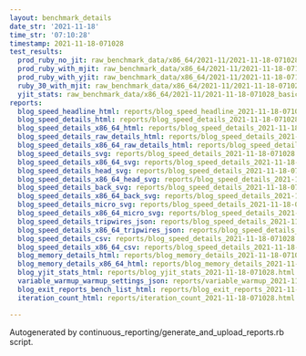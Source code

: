 ```yaml
---
layout: benchmark_details
date_str: '2021-11-18'
time_str: '07:10:28'
timestamp: 2021-11-18-071028
test_results:
  prod_ruby_no_jit: raw_benchmark_data/x86_64/2021-11/2021-11-18-071028_basic_benchmark_prod_ruby_no_jit.json
  prod_ruby_with_mjit: raw_benchmark_data/x86_64/2021-11/2021-11-18-071028_basic_benchmark_prod_ruby_with_mjit.json
  prod_ruby_with_yjit: raw_benchmark_data/x86_64/2021-11/2021-11-18-071028_basic_benchmark_prod_ruby_with_yjit.json
  ruby_30_with_mjit: raw_benchmark_data/x86_64/2021-11/2021-11-18-071028_basic_benchmark_ruby_30_with_mjit.json
  yjit_stats: raw_benchmark_data/x86_64/2021-11/2021-11-18-071028_basic_benchmark_yjit_stats.json
reports:
  blog_speed_headline_html: reports/blog_speed_headline_2021-11-18-071028.html
  blog_speed_details_html: reports/blog_speed_details_2021-11-18-071028.html
  blog_speed_details_x86_64_html: reports/blog_speed_details_2021-11-18-071028.x86_64.html
  blog_speed_details_raw_details_html: reports/blog_speed_details_2021-11-18-071028.raw_details.html
  blog_speed_details_x86_64_raw_details_html: reports/blog_speed_details_2021-11-18-071028.x86_64.raw_details.html
  blog_speed_details_svg: reports/blog_speed_details_2021-11-18-071028.svg
  blog_speed_details_x86_64_svg: reports/blog_speed_details_2021-11-18-071028.x86_64.svg
  blog_speed_details_head_svg: reports/blog_speed_details_2021-11-18-071028.head.svg
  blog_speed_details_x86_64_head_svg: reports/blog_speed_details_2021-11-18-071028.x86_64.head.svg
  blog_speed_details_back_svg: reports/blog_speed_details_2021-11-18-071028.back.svg
  blog_speed_details_x86_64_back_svg: reports/blog_speed_details_2021-11-18-071028.x86_64.back.svg
  blog_speed_details_micro_svg: reports/blog_speed_details_2021-11-18-071028.micro.svg
  blog_speed_details_x86_64_micro_svg: reports/blog_speed_details_2021-11-18-071028.x86_64.micro.svg
  blog_speed_details_tripwires_json: reports/blog_speed_details_2021-11-18-071028.tripwires.json
  blog_speed_details_x86_64_tripwires_json: reports/blog_speed_details_2021-11-18-071028.x86_64.tripwires.json
  blog_speed_details_csv: reports/blog_speed_details_2021-11-18-071028.csv
  blog_speed_details_x86_64_csv: reports/blog_speed_details_2021-11-18-071028.x86_64.csv
  blog_memory_details_html: reports/blog_memory_details_2021-11-18-071028.html
  blog_memory_details_x86_64_html: reports/blog_memory_details_2021-11-18-071028.x86_64.html
  blog_yjit_stats_html: reports/blog_yjit_stats_2021-11-18-071028.html
  variable_warmup_warmup_settings_json: reports/variable_warmup_2021-11-18-071028.warmup_settings.json
  blog_exit_reports_bench_list_html: reports/blog_exit_reports_2021-11-18-071028.bench_list.html
  iteration_count_html: reports/iteration_count_2021-11-18-071028.html

---
```

Autogenerated by continuous_reporting/generate_and_upload_reports.rb script.

